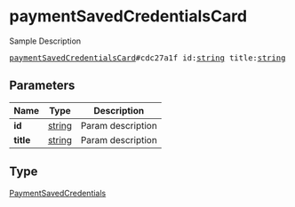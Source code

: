 # paymentSavedCredentialsCard

Sample Description

<pre>
<a href="../constructor/paymentSavedCredentialsCard.md">paymentSavedCredentialsCard</a>#cdc27a1f id:<a href="../type/string.md">string</a> title:<a href="../type/string.md">string</a> = <a href="../type/PaymentSavedCredentials.md">PaymentSavedCredentials</a>;
</pre>

## Parameters

| Name | Type | Description |
|------|:----:|-------------|
| **id** | [string](../type/string.md) | Param description |
| **title** | [string](../type/string.md) | Param description |

## Type

[PaymentSavedCredentials](../type/PaymentSavedCredentials.md)
